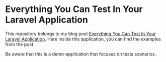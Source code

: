 # Everything You Can Test In Your Laravel Application

This repository belongs to my blog post [Everything You Can Test In Your Laravel Application](https://christoph-rumpel.com/2023/3/everything-you-can-test-in-your-laravel-application).
Here inside this application, you can find the examples from the post.

Be aware that this is a demo-application that focuses on tests scenarios.
